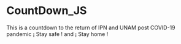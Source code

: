 # CountDown_JS
This is a countdown to the return of IPN and UNAM post COVID-19 pandemic
¡ Stay safe ! and ¡ Stay home !
